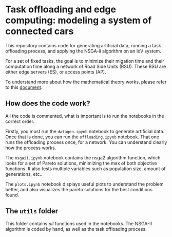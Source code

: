 # Task offloading and edge computing: modeling a system of connected cars

This repository contains code for generating artificial data, running a task offloading process, and applying the NSGA-ii algorithm on an IoV system.

For a set of fixed tasks, the goal is to minimize their migation time and their computation time along a network of Road Side Units (RSU). These RSU are either edge servers (ES), or access points (AP).

To understand more about how the mathematical theory works, please refer to this [document](https://laurendu.notion.site/Task-offloading-et-edge-computing-mod-lisation-d-un-syst-me-de-voitures-connect-es-et-autonomes-fe6caa8eaa514edcb86c582c6db85d99). 

## How does the code work?
All the code is commented, what is important is to run the notebooks in the correct order.

Firstly, you must run the `datagen.ipynb` notebook to generate artificial data. Once that is done, you can run the `offloading.ipynb` notebook. That one runs the offloading process once, for a network. You can understand clearly how the process works. 

The `nsgaii.ipynb` notebook contains the nsga2 algorithm function, which looks for a set of Pareto solutions, minimizing the max of both objective functions. It also tests multiple variables such as population size, amount of generations, etc..


The `plots.ipynb` notebook displays useful plots to understand the problem better, and also visualizes the pareto solutions for the best conditions found.

## The `utils` folder
This folder contains _all_ functions used in the notebooks. The NSGA-II algorithm is coded by hand, as well as the task offloading process. 
